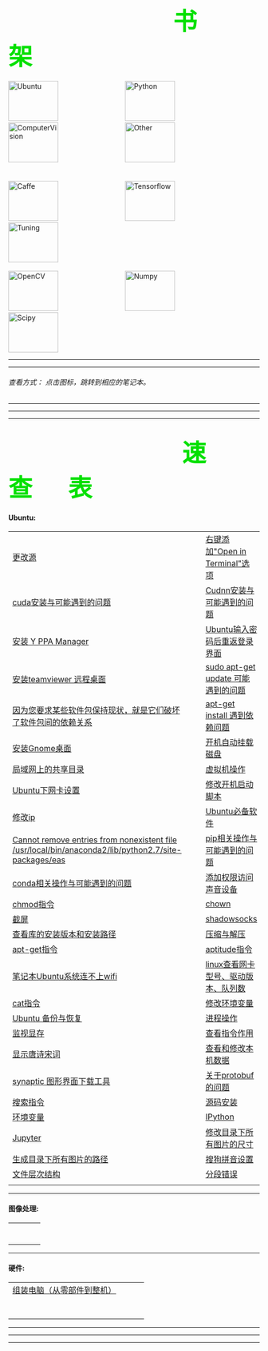 &emsp;&emsp;&emsp;&emsp;&emsp;&emsp;&emsp;&emsp;&emsp;&emsp;&emsp;&emsp;&emsp;&emsp;&emsp;&ensp;
<font color=##40E0D0 size=10 face="楷书">  书 &emsp;&ensp;   架</font>
---

[<img src="https://github.com/JNingWei/Notebook/blob/master/Bookshelf/Others-Notebook/Others-Box/Pic/Logo_pic/Ubuntu_Logo/Ubuntu_1.png" width="100" height="80" alt="Ubuntu"/>](https://github.com/JNingWei/Notebook/blob/master/Bookshelf/Ubuntu-Notebook/Ubuntu-Notebook.md) 
&emsp;&emsp;&emsp;&emsp;&emsp;&emsp;&emsp;&emsp;&emsp; 
[<img src="https://github.com/JNingWei/Notebook/blob/master/Bookshelf/Others-Notebook/Others-Box/Pic/Logo_pic/Python_pic/Python_0.jpg" width="100" height="80" alt="Python"/>](https://github.com/JNingWei/Notebook/blob/master/Bookshelf/Python-Notebook/Python-Notebook.md)
&emsp;&emsp;&emsp;&emsp;&emsp;&emsp;&emsp;&emsp;&emsp;
[<img src="https://github.com/JNingWei/Notebook/blob/master/Bookshelf/Others-Notebook/Others-Box/Pic/Logo_pic/ComputerVision_pic/ComputerVision_0.jpg" width="100" height="80" alt="ComputerVision"/>](https://github.com/JNingWei/Notebook/blob/master/Bookshelf/ComputerVision-Notebook/ComputerVision-Notebook.md)
&emsp;&emsp;&emsp;&emsp;&emsp;&emsp;&emsp;&emsp;&emsp;
[<img src="https://github.com/JNingWei/Notebook/blob/master/Bookshelf/Others-Notebook/Others-Box/Pic/Logo_pic/Other_pic/Other_3.png" width="100" height="80" alt="Other"/>](https://github.com/JNingWei/Notebook/blob/master/Bookshelf/Others-Notebook/Others-Notebook.md)
<br>
<br>   
[<img src="https://github.com/JNingWei/Notebook/blob/master/Bookshelf/Others-Notebook/Others-Box/Pic/Logo_pic/Caffe_pic/Caffe_3.png" width="100" height="80" alt="Caffe"/>](https://github.com/JNingWei/Notebook/blob/master/Bookshelf/Caffe-Notebook/Caffe-Notebook.md) 
&emsp;&emsp;&emsp;&emsp;&emsp;&emsp;&emsp;&emsp;&emsp;
[<img src="https://github.com/JNingWei/Notebook/blob/master/Bookshelf/Others-Notebook/Others-Box/Pic/Logo_pic/Tensorflow_pic/Tensorflow_1.png" width="100" height="80" alt="Tensorflow"/>](https://github.com/JNingWei/Notebook/blob/master/Bookshelf/TensorFlow-Notebook/TensorFlow-Notebook.md) 
&emsp;&emsp;&emsp;&emsp;&emsp;&emsp;&emsp;&emsp;&emsp;
[<img src="https://github.com/JNingWei/Notebook/blob/master/Bookshelf/Others-Notebook/Others-Box/Pic/Logo_pic/Tuning_pic/Tuning_0.png" width="100" height="80" alt="Tuning"/>](https://github.com/JNingWei/Notebook/blob/master/Bookshelf/Tuning-Notebook/Tuning-Notebook.md)
<br>
<br>
[<img src="https://github.com/JNingWei/Notebook/blob/master/Bookshelf/Others-Notebook/Others-Box/Pic/Logo_pic/OpenCV_pic/OpenCV_1.png" width="100" height="80" alt="OpenCV"/>](https://github.com/JNingWei/Notebook/blob/master/Bookshelf/OpenCV-Notebook/OpenCV-Notebook.md)
&emsp;&emsp;&emsp;&emsp;&emsp;&emsp;&emsp;&emsp;&emsp;
[<img src="https://github.com/JNingWei/Notebook/blob/master/Bookshelf/Others-Notebook/Others-Box/Pic/Logo_pic/Numpy_pic/Numpy_1.jpg" width="100" height="80" alt="Numpy"/>](https://github.com/JNingWei/Notebook/blob/master/Bookshelf/Numpy-Notebook/Numpy-Notebook.md) 
&emsp;&emsp;&emsp;&emsp;&emsp;&emsp;&emsp;&emsp;&emsp;
[<img src="https://github.com/JNingWei/Notebook/blob/master/Bookshelf/Others-Notebook/Others-Box/Pic/Logo_pic/Scipy_pic/Scipy_1.jpg" width="100" height="80" alt="Scipy"/>](https://github.com/JNingWei/Notebook/blob/master/Bookshelf/Scipy-Notebook/Scipy-Notebook.md)

---

---

###### 查看方式： 点击图标，跳转到相应的笔记本。


---

---

---

&emsp;&emsp;&emsp;&emsp;&emsp;&emsp;&emsp;&emsp;&emsp;&emsp;&emsp;&emsp;&emsp;&ensp;
<font color=##40E0D0 size=10 face="楷书"> &emsp; 速&emsp;&ensp;查&emsp;&ensp;表 </font>
---

#### Ubuntu:

 | | | | |
 :--- | --- | --- | :--- 
 [更改源](http://www.jianshu.com/p/34af9781574a) | | | [右键添加"Open in Terminal"选项](http://www.jianshu.com/p/b8c458649d55) 
 [cuda安装与可能遇到的问题](http://www.jianshu.com/p/f71bbf2ecde3) | | | [Cudnn安装与可能遇到的问题](http://www.jianshu.com/p/aa10f356a3af)
 [安装 Y PPA Manager](http://www.jianshu.com/p/b930746b6080) | | | [Ubuntu输入密码后重返登录界面](http://www.jianshu.com/p/1bfbec5aea12) 
 [安装teamviewer 远程桌面](http://www.jianshu.com/p/63d0d01747f6) | | | [sudo apt-get update 可能遇到的问题](http://www.jianshu.com/p/a5228238a4b2) 
 [因为您要求某些软件包保持现状，就是它们破坏了软件包间的依赖关系](http://www.jianshu.com/p/180ab8c9f171) | | | [apt-get install 遇到依赖问题](http://www.jianshu.com/p/461c34506a4c) 
 [安装Gnome桌面](http://www.jianshu.com/p/9b01f1ae24b0) | | | [开机自动挂载磁盘](http://www.jianshu.com/p/3f5954d5388e) 
 [局域网上的共享目录](http://www.jianshu.com/p/8b1cade2b3c7) | | | [虚拟机操作](http://www.jianshu.com/p/ec5694048aa0) 
 [Ubuntu下网卡设置](http://www.jianshu.com/p/1ece6ddcce38) | | | [修改开机启动脚本](http://www.jianshu.com/p/aa42279ac50f) 
 [修改ip](http://www.jianshu.com/p/b2374ef5085d) | | | [Ubuntu必备软件](http://www.jianshu.com/p/2a843b6fc093) 
 [Cannot remove entries from nonexistent file /usr/local/bin/anaconda2/lib/python2.7/site-packages/eas](http://www.jianshu.com/p/f89acba5cc6b) | | | [pip相关操作与可能遇到的问题](http://www.jianshu.com/p/fc0d1ca49eeb) 
 [conda相关操作与可能遇到的问题](http://www.jianshu.com/p/1e321208db4a) | | | [添加权限访问声音设备](http://www.jianshu.com/p/7b2f5ebdf963) 
 [chmod指令](http://www.jianshu.com/p/e81dc0530c52) | | | [chown](http://www.jianshu.com/p/3b3d92905435) 
 [截屏](http://www.jianshu.com/p/16cb81951b3f) | | | [shadowsocks](http://www.jianshu.com/p/78cfbc727432) 
 [查看库的安装版本和安装路径](http://www.jianshu.com/p/27b364516528) | | | [压缩与解压](http://www.jianshu.com/p/4a0580e44a1a) 
 [apt-get指令](http://www.jianshu.com/p/2f122ecab2f4) | | | [aptitude指令](http://www.jianshu.com/p/044323d5597f) 
 [笔记本Ubuntu系统连不上wifi](http://www.jianshu.com/p/df992c620ddb) | | | [linux查看网卡型号、驱动版本、队列数](http://www.jianshu.com/p/ce0ca09e99e5) 
 [cat指令](http://www.jianshu.com/p/8db1642495ca) | | | [修改环境变量](http://www.jianshu.com/p/8667a4618214) 
 [Ubuntu 备份与恢复](http://www.jianshu.com/p/d1dfe3104ffe) | | | [进程操作](http://www.jianshu.com/p/10a8e6d6b1cb) 
 [监视显存](http://www.jianshu.com/p/2b7d110a5571) | | | [查看指令作用](http://www.jianshu.com/p/d9a1cdef0af1) 
 [显示唐诗宋词](http://www.jianshu.com/p/fa2b598eca12) | | | [查看和修改本机数据](http://www.jianshu.com/p/596a01966b63) 
 [synaptic 图形界面下载工具](http://www.jianshu.com/p/d788b99844b0) | | | [关于protobuf的问题](http://www.jianshu.com/p/c1f933c05c34) 
 [搜索指令](http://www.jianshu.com/p/39a712b2d5c3) | | | [源码安装](http://www.jianshu.com/p/b0f5fc20f306) 
 [环境变量](http://www.jianshu.com/p/71e6d0301fa7) | | | [IPython](http://www.jianshu.com/p/5e8b4937afdc) 
 [Jupyter](http://www.jianshu.com/p/e862c9f19c1a) | | | [修改目录下所有图片的尺寸](http://www.jianshu.com/p/d0c43196b3bf) 
 [生成目录下所有图片的路径](http://www.jianshu.com/p/d11a9f1d4e43) | | | [搜狗拼音设置](http://www.jianshu.com/p/9aa4a10561a4) 
 [文件层次结构](http://www.jianshu.com/p/b4aada33b8fd) | | | [分段错误](http://www.jianshu.com/p/00e81baf0801) 
 []() | | | []() 
 
---


#### 图像处理:

 | | | | |
 :--- | --- | --- | :--- 
 []() | | | []() 
 []() | | | []() 
 []() | | | []() 
 []() | | | []() 
 []() | | | []() 
 []() | | | []() 
 []() | | | []() 

---

#### 硬件:

 | | | | |
 :--- | --- | --- | :--- 
 [组装电脑（从零部件到整机）](http://www.jianshu.com/p/9873a589064a) | | | []() 
 []() | | | []() 
 []() | | | []() 
 []() | | | []() 
 []() | | | []() 
 []() | | | []() 
 []() | | | []() 
 []() | | | []() 

---



---

---
